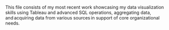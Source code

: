 This file consists of my most recent work showcasing my data visualization skills using Tableau and advanced SQL operations, aggregating data, and acquiring data from various sources in 
support of core organizational needs. 
